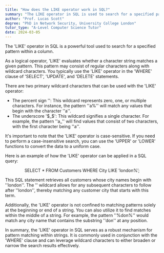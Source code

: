 ```yaml
---
title: "How does the LIKE operator work in SQL?"
summary: "The LIKE operator in SQL is used to search for a specified pattern in a column."
author: "Prof. Lucas Scott"
degree: "PhD in Network Security, University College London"
tutor_type: "A-Level Computer Science Tutor"
date: 2024-03-05
---
```


The 'LIKE' operator in SQL is a powerful tool used to search for a specified pattern within a column.

As a logical operator, 'LIKE' evaluates whether a character string matches a given pattern. This pattern may consist of regular characters along with wildcard characters. You typically use the 'LIKE' operator in the 'WHERE' clause of 'SELECT', 'UPDATE', and 'DELETE' statements.

There are two primary wildcard characters that can be used with the 'LIKE' operator:

- The percent sign '$%$': This wildcard represents zero, one, or multiple characters. For instance, the pattern ''a%'' will match any values that begin with the character ''a''.
- The underscore '$_$': This wildcard signifies a single character. For example, the pattern ''a_'' will find values that consist of two characters, with the first character being ''a''.

It's important to note that the 'LIKE' operator is case-sensitive. If you need to perform a case-insensitive search, you can use the 'UPPER' or 'LOWER' functions to convert the data to a uniform case.

Here is an example of how the 'LIKE' operator can be applied in a SQL query:

$$
\text{SELECT * FROM Customers WHERE City LIKE 'london%';}
$$

This SQL statement retrieves all customers whose city names begin with ''london''. The '$%$' wildcard allows for any subsequent characters to follow after ''london'', thereby matching any customer city that starts with this term.

Additionally, the 'LIKE' operator is not confined to matching patterns solely at the beginning or end of a string. You can also utilize it to find matches within the middle of a string. For example, the pattern ''%don%'' would match any city name that contains the substring ''don'' at any position.

In summary, the 'LIKE' operator in SQL serves as a robust mechanism for pattern matching within strings. It is commonly used in conjunction with the 'WHERE' clause and can leverage wildcard characters to either broaden or narrow the search results effectively.
    